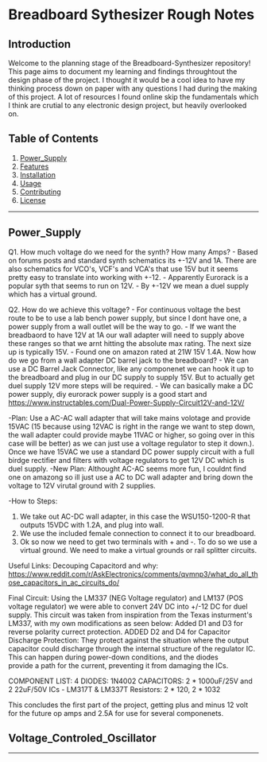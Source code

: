 # Breadboard Sythesizer Rough Notes

## **Introduction**

Welcome to the planning stage of the Breadboard-Synthesizer repository! This page aims to document my learning and findings throughtout the design phase of the project. I thought it would be a cool idea to have my thinking process down on paper with any questions I had during the making of this project. A lot of resources I found online skip the fundamentals which I think are crutial to any electronic design project, but heavily overlooked on. 


## **Table of Contents**

1. [Power_Supply](#Power_Supply)
2. [Features](#features)
3. [Installation](#installation)
4. [Usage](#usage)
5. [Contributing](#contributing)
6. [License](#license)

---

## **Power_Supply**

 Q1. How much voltage do we need for the synth? How many Amps?
    - Based on forums posts and standard synth schematics its +-12V and 1A. There are also schematics for VCO's, VCF's and VCA's that use 15V but it seems pretty easy to translate into working with +-12.
    - Apparently Eurorack is a popular syth that seems to run on 12V. 
    - By +-12V we mean a duel supply which has a virtual ground.
      
 Q2. How do we achieve this voltage?
    - For continuous voltage the best route to be to use a lab bench power supply, but since I dont have one, a power supply from a wall outlet will be the way to go.
    - If we want the breadbaord to have 12V at 1A our wall adapter will need to supply above these ranges so that we arnt hitting the absolute max rating. The next size up is typically 15V.
    - Found one on amazon rated at 21W 15V 1.4A. Now how do we go from a wall adapter DC barrel jack to the breadboard?
    - We can use a DC Barrel Jack Connector, like any componenet we can hook it up to the breadboard and plug in our DC supply to supply 15V. But to actually get duel supply 12V more steps will be required.
    - We can basically make a DC power supply, diy eurorack power supply is a good start and https://www.instructables.com/Dual-Power-Supply-Circuit12V-and-12V/

   -Plan: Use a AC-AC wall adapter that will take mains volotage and provide 15VAC (15 because using 12VAC is right in the range we want to step down, the wall adapter could provide maybe 11VAC or higher, so going over in this case will be better)
    as we can just use a voltage regulator to step it down.). Once we have 15VAC we use a standard DC power supply circuit with a full birdge rectifier and filters with voltage regulators to get 12V DC which is duel supply.
   -New Plan: Althought AC-AC seems more fun, I couldnt find one on amazong so ill just use a AC to DC wall adapter and bring down the voltage to 12V virutal ground with 2 supplies. 

   -How to Steps:
   1. We take out AC-DC wall adapter, in this case the WSU150-1200-R that outputs 15VDC with 1.2A, and plug into wall. 
   2. We use the included female connection to connect it to our breadboard. 
   3. Ok so now we need to get two terminals with + and -. To do so we use a virtual ground. We need to make a virtual grounds or rail splitter 
  circuits. 

   Useful Links:
   Decouping Capacitord and why: https://www.reddit.com/r/AskElectronics/comments/qvmnp3/what_do_all_those_capacitors_in_ac_circuits_do/

   Final Circuit:
   Using the LM337 (NEG Voltage regulator) and LM137 (POS voltage regulator) we were able to convert 24V DC into +/-12 DC for duel supply. This circuit was taken from inspiration from the Texas insturment's LM337, with my own modifications as seen below:
   Added D1 and D3 for reverse polarity currect protection. 
   ADDED D2 and D4 for Capacitor Discharge Protection: They protect against the situation where the output capacitor could discharge through the 
   internal structure of the regulator IC. This can happen during power-down conditions, and the diodes   
    provide a path for the current, preventing it from damaging the ICs.

COMPONENT LIST:
4 DIODES: 1N4002
CAPACITORS: 2 * 1000uF/25V and 2 22uF/50V
ICs - LM317T	& LM337T
Resistors: 2 * 120, 2 * 1032

This concludes the first part of the project, getting plus and minus 12 volt for the future op amps and 2.5A for use for several componenets. 


## **Voltage_Controled_Oscillator**














---


